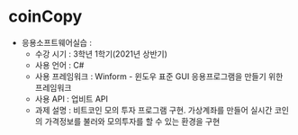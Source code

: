# coinCopy
  + 응용소프트웨어실습 :
    - 수강 시기 : 3학년 1학기(2021년 상반기)
    - 사용 언어 : C#
    - 사용 프레임워크 : Winform - 윈도우 표준 GUI 응용프로그램을 만들기 위한 프레임워크
    - 사용 API : 업비트 API
    - 과제 설명 :
      비트코인 모의 투자 프로그램 구현. 가상계좌를 만들어 실시간 코인의 가격정보를 불러와 모의투자를 할 수 있는 환경을 구현


